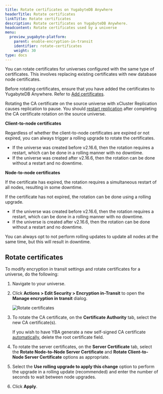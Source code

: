 ```yaml
---
title: Rotate certificates on YugabyteDB Anywhere
headerTitle: Rotate certificates
linkTitle: Rotate certificates
description: Rotate certificates on YugabyteDB Anywhere.
headcontent: Rotate certificates used by a universe
menu:
  preview_yugabyte-platform:
    parent: enable-encryption-in-transit
    identifier: rotate-certificates
    weight: 30
type: docs
---
```


You can rotate certificates for universes configured with the same type of certificates. This involves replacing existing certificates with new database node certificates.

Before rotating certificates, ensure that you have added the certificates to YugabyteDB Anywhere. Refer to [Add certificates](../add-certificate-self/).

Rotating the CA certificate on the source universe with xCluster Replication causes replication to pause. You should [restart replication](../../../manage-deployments/xcluster-replication/xcluster-replication-setup/#restart-replication) after completing the CA certificate rotation on the source universe.

**Client-to-node certificates**

Regardless of whether the client-to-node certificates are expired or not expired, you can always trigger a rolling upgrade to rotate the certificates.

- If the universe was created before v2.16.6, then the rotation requires a restart, which can be done in a rolling manner with no downtime.
- If the universe was created after v2.16.6, then the rotation can be done without a restart and no downtime.

**Node-to-node certificates**

If the certificate has expired, the rotation requires a simultaneous restart of all nodes, resulting in some downtime.

If the certificate has not expired, the rotation can be done using a rolling upgrade.

- If the universe was created before v2.16.6, then the rotation requires a restart, which can be done in a rolling manner with no downtime.
- If the universe is created after v2.16.6, then the rotation can be done without a restart and no downtime.

You can always opt to not perform rolling updates to update all nodes at the same time, but this will result in downtime.

## Rotate certificates

To modify encryption in transit settings and rotate certificates for a universe, do the following:

1. Navigate to your universe.

1. Click **Actions > Edit Security > Encryption in-Transit** to open the **Manage encryption in transit** dialog.

    ![Rotate certificates](/images/yp/encryption-in-transit/rotate-cert.png)

1. To rotate the CA certificate, on the **Certificate Authority** tab, select the new CA certificate(s).

    If you wish to have YBA generate a new self-signed CA certificate [automatically](../auto-certificate/), delete the root certificate field.

1. To rotate the server certificates, on the **Server Certificate** tab, select the **Rotate Node-to-Node Server Certificate** and **Rotate Client-to-Node Server Certificate** options as appropriate.

1. Select the **Use rolling upgrade to apply this change** option to perform the upgrade in a rolling update (recommended) and enter the number of seconds to wait between node upgrades.

1. Click **Apply**.
